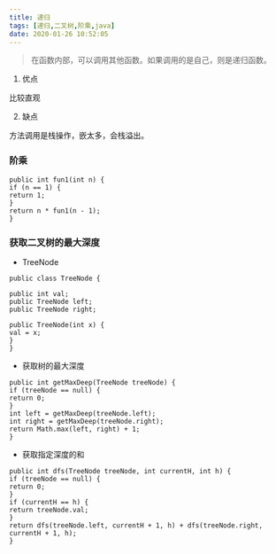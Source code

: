 ```yaml
---
title: 递归
tags: [递归,二叉树,阶乘,java]
date: 2020-01-26 10:52:05
---
```


> 在函数内部，可以调用其他函数。如果调用的是自己，则是递归函数。


1. 优点

比较直观

2. 缺点

方法调用是栈操作，嵌太多，会栈溢出。

### 阶乘


```
public int fun1(int n) {
if (n == 1) {
return 1;
}
return n * fun1(n - 1);
}
```

### 获取二叉树的最大深度

- TreeNode

```
public class TreeNode {

public int val;
public TreeNode left;
public TreeNode right;

public TreeNode(int x) {
val = x;
}
}
```

- 获取树的最大深度

```
public int getMaxDeep(TreeNode treeNode) {
if (treeNode == null) {
return 0;
}
int left = getMaxDeep(treeNode.left);
int right = getMaxDeep(treeNode.right);
return Math.max(left, right) + 1;
}
```

- 获取指定深度的和

```
public int dfs(TreeNode treeNode, int currentH, int h) {
if (treeNode == null) {
return 0;
}
if (currentH == h) {
return treeNode.val;
}
return dfs(treeNode.left, currentH + 1, h) + dfs(treeNode.right, currentH + 1, h);
}

```







